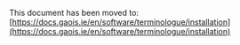 This document has been moved to:  
[https://docs.gaois.ie/en/software/terminologue/installation](https://docs.gaois.ie/en/software/terminologue/installation)
